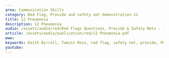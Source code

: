 ```yaml
---
area: Communication Skills
category: Red Flag, Provide and safety net demonstration 12
title: 12 Pneumonia
description: 12 Pneumonia
audio: /assets/audio/red/Red Flags Questions, Provide & Safety Nets - 12 Pneumonia in childhood - MQ.mp3
article: /assets/audio/publication/red/12 Pneumonia.pdf
www: 
keywords: Keith Birrell, Tamzin Ross, red flag, safety net, provide, Pneumonia
youtube: 
--- 
```

